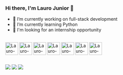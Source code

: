 ### Hi there, I'm Lauro Junior 👋

- 🔭 I’m currently working on full-stack development
- 🌱 I’m currently learning Python
- 💼 I'm looking for an internship opportunity

<div style="display: inline_block"><br>
  <img align="center" alt="Lauro-Java" height="40" width="40" src="https://cdn.jsdelivr.net/gh/devicons/devicon/icons/java/java-original.svg" />
  <img align="center" alt="Lauro-Processing" height="40" width="40" src="https://cdn.jsdelivr.net/gh/devicons/devicon/icons/processing/processing-plain.svg" />
  <img align="center" alt="Lauro-Arduino" height="40" width="40" src="https://cdn.jsdelivr.net/gh/devicons/devicon/icons/arduino/arduino-original-wordmark.svg" />
  <img align="center" alt="Lauro-C" height="40" width="40" src="https://cdn.jsdelivr.net/gh/devicons/devicon/icons/c/c-original.svg" />
  <img align="center" alt="Lauro-Python" height="40" width="40" src="https://cdn.jsdelivr.net/gh/devicons/devicon/icons/python/python-original.svg" />
  <img align="center" alt="Lauro-MatLab" height="40" width="40" src="https://cdn.jsdelivr.net/gh/devicons/devicon/icons/matlab/matlab-original.svg" />
  <img align="center" alt="Lauro-Html" height="40" width="40" src="https://cdn.jsdelivr.net/gh/devicons/devicon/icons/html5/html5-original.svg" />
  
</div>
  
##
  
<div> 
  <a href = "mailto:lauro.jr199@gmail.com"><img src="https://img.shields.io/badge/Gmail-D14836?style=for-the-badge&logo=gmail&logoColor=white" target="_blank"></a>
  <a href="https://www.linkedin.com/in/lauro-larangeira-118761203/" target="_blank"><img src="https://img.shields.io/badge/-LinkedIn-%230077B5?style=for-the-badge&logo=linkedin&logoColor=white" target="_blank"></a>
  <a href="https://wa.me/5519991943820" target="_blank"><img src="https://img.shields.io/badge/WhatsApp-25D366?style=for-the-badge&logo=whatsapp&logoColor=white" target="_blank"></a>
</div>
